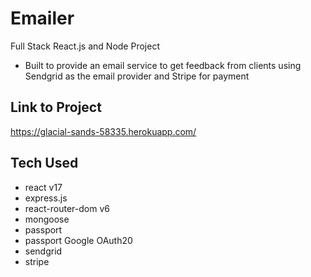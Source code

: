 # Emailer

Full Stack React.js and Node Project

- Built to provide an email service to get feedback from clients using Sendgrid as the email provider and Stripe for payment

## Link to Project

https://glacial-sands-58335.herokuapp.com/

## Tech Used

- react v17
- express.js
- react-router-dom v6
- mongoose
- passport
- passport Google OAuth20
- sendgrid
- stripe
